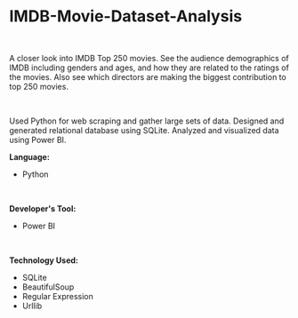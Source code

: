 # IMDB-Movie-Dataset-Analysis

<br>

A closer look into IMDB Top 250 movies. See the audience demographics of IMDB including genders and ages, and how they are related to the ratings of the movies. Also see which directors are making the biggest contribution to top 250 movies.

<br>

Used Python for web scraping and gather large sets of data. Designed and generated relational database using SQLite. Analyzed and visualized data using Power BI.

**Language:**
- Python

<br>

**Developer's Tool:**
- Power BI

<br>

**Technology Used:**
- SQLite
- BeautifulSoup
- Regular Expression
- Urllib




